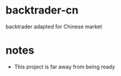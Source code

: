 # backtrader-cn
backtrader adapted for Chinese market

# notes

* This project is far away from being ready 

